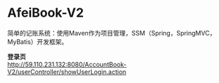 # AfeiBook-V2
简单的记账系统：使用Maven作为项目管理，SSM（Spring，SpringMVC，MyBatis）开发框架。

<b>登录页</b><br>
http://59.110.231.132:8080/AccountBook-V2/userController/showUserLogin.action<br>
